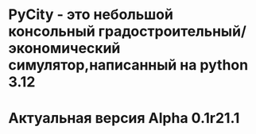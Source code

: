 # PyCity - это небольшой консольный градостроительный/экономический симулятор,написанный на python 3.12
# Актуальная версия Alpha 0.1r21.1
